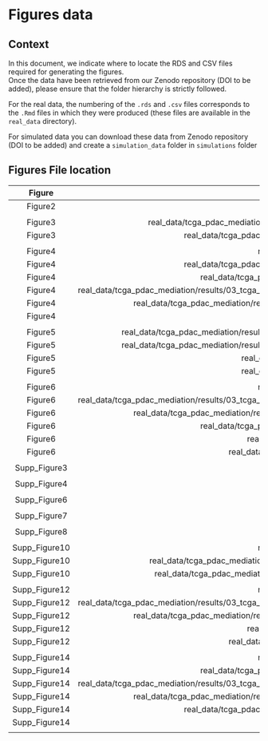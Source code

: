 # Figures data

## Context

In this document, we indicate where to locate the RDS and CSV files required for generating the figures.  
Once the data have been retrieved from our Zenodo repository (DOI to be added), please ensure that the folder hierarchy is strictly followed.  

For the real data, the numbering of the `.rds` and `.csv` files corresponds to the `.Rmd` files in which they were produced (these files are available in the `real_data` directory).

For simulated data you can download these data from Zenodo repository (DOI to be added) and create a `simulation_data` folder in `simulations` folder

## Figures File location

|    Figure    |       Filename                                                                                                |
|:------------:|--------------------------------------------------------------------------------------------------------------:|
| Figure2      | simulation/v2-03                                                                                              |
|              |                                                                                                               |
| Figure3      | real_data/tcga_pdac_mediation/results/03_tcga_top50_tobacco_AMR_fdr0_05_V2_K8_corrected.rds                   |
| Figure3      | real_data/tcga_pdac_mediation/results/02_tcga_med_tobacco_dnam_V2_K8_corrected.rds                            |
|              |                                                                                                               |
| Figure4      | real_data/tcga_pdac_mediation/results/01_tcga_data_expo_deconv.rds                                            |
| Figure4      | real_data/tcga_pdac_mediation/results/02_tcga_med_tobacco_dnam_V2_K8_corrected.rds                            |
| Figure4      | real_data/tcga_pdac_mediation/results/03_tcga_consensus_deconv_immune_cells.csv                               |
| Figure4      | real_data/tcga_pdac_mediation/results/03_tcga_significative_from_top50_tobacco_AMR_fdr0_05_V2_K8_corrected.rds|
| Figure4      | real_data/tcga_pdac_mediation/results/03_tcga_AMR_mean_meth_top50_fdr0_05_V2_K8_corrected.csv                 |
| Figure4      | real_data/tcga_pdac_mediation/results/05_signLFs_by_pairs-A-I.rds                                             |
|              |                                                                                                               |
| Figure5      | real_data/tcga_pdac_mediation/results/06_TCGA_CAT1_serial_med_V2_K8_corrected_with_selected_LF.rds            |
| Figure5      | real_data/tcga_pdac_mediation/results/06_TCGA_CAT2_serial_med_V2_K8_corrected_with_selected_LF.rds            |
| Figure5      | real_data/tcga_pdac_mediation/results/05_DAG_validated_CAT1_withLF.rds                                        |
| Figure5      | real_data/tcga_pdac_mediation/results/05_DAG_validated_CAT2_withLF.rds                                        |
|              |                                                                                                               |
| Figure6      | real_data/tcga_pdac_mediation/results/01_tcga_data_expo_deconv.rds                                            |
| Figure6      | real_data/tcga_pdac_mediation/results/03_tcga_significative_from_top50_tobacco_AMR_fdr0_05_V2_K8_corrected.rds|
| Figure6      | real_data/tcga_pdac_mediation/results/03_tcga_AMR_mean_meth_top50_fdr0_05_V2_K8_corrected.csv                 |
| Figure6      | real_data/tcga_pdac_mediation/results/03_tcga_consensus_deconv_immune_cells.csv                               |
| Figure6      | real_data/tcga_pdac_mediation/data/TCGA_PAAD/platform_meth_icgc.rds                                           |
| Figure6      | real_data/tcga_pdac_mediation/data/TCGA_PAAD/study_TCGA-PAAD_trscr.rds                                        |
|              |                                                                                                               |
| Supp_Figure3 | simulation/v2-03                                                                                              |
|              |                                                                                                               |
| Supp_Figure4 | simulation/v2-03                                                                                              |
|              |                                                                                                               |
| Supp_Figure6 | simulation/v2-11                                                                                              |
|              |                                                                                                               |
| Supp_Figure7 | simulation/v2-10                                                                                              |
|              |                                                                                                               |
| Supp_Figure8 | simulation/v2-10                                                                                              |
|              |                                                                                                               |
| Supp_Figure10| real_data/tcga_pdac_mediation/results/01_tcga_data_expo_deconv.rds                                            |
| Supp_Figure10| real_data/tcga_pdac_mediation/results/03_tcga_top50_tobacco_CPG_fdr0_05_V2_K8_corrected.rds                   |
| Supp_Figure10| real_data/tcga_pdac_mediation/results/03_tcga_top50_tobacco_CPG_fdr0_1_V2_K8_corrected.rds                    |
|              |                                                                                                               |
| Supp_Figure12| real_data/tcga_pdac_mediation/results/01_tcga_data_expo_deconv.rds                                            |
| Supp_Figure12| real_data/tcga_pdac_mediation/results/03_tcga_significative_from_top50_tobacco_AMR_fdr0_05_V2_K8_corrected.rds|
| Supp_Figure12| real_data/tcga_pdac_mediation/results/03_tcga_AMR_mean_meth_top50_fdr0_05_V2_K8_corrected.csv                 |
| Supp_Figure12| real_data/tcga_pdac_mediation/data/TCGA_PAAD/platform_meth_icgc.rds                                           |
| Supp_Figure12| real_data/tcga_pdac_mediation/data/TCGA_PAAD/study_TCGA-PAAD_trscr.rds                                        |
|              |                                                                                                               |
| Supp_Figure14| real_data/tcga_pdac_mediation/results/01_tcga_data_expo_deconv.rds                                            |
| Supp_Figure14| real_data/tcga_pdac_mediation/results/03_tcga_consensus_deconv_immune_cells.csv                               |
| Supp_Figure14| real_data/tcga_pdac_mediation/results/03_tcga_significative_from_top50_tobacco_AMR_fdr0_05_V2_K8_corrected.rds|
| Supp_Figure14| real_data/tcga_pdac_mediation/results/03_tcga_AMR_mean_meth_top50_fdr0_05_V2_K8_corrected.csv                 |
| Supp_Figure14| real_data/tcga_pdac_mediation/results/02_tcga_med_tobacco_dnam_V2_K8_corrected.rds                            |
| Supp_Figure14| real_data/tcga_pdac_mediation/results/05_signLFs_by_pairs-A-I.rds                                             |
|              |                                                                                                               |